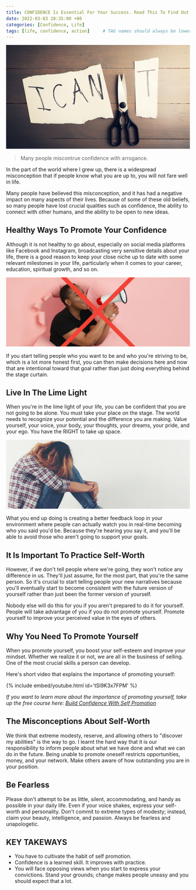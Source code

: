```yaml
---
title: CONFIDENCE Is Essential For Your Success. Read This To Find Out Why
date: 2022-03-03 20:35:00 +00
categories: [Confidence, Life]
tags: [life, confidence, action]     # TAG names should always be lowercase
---
```


![confidence](/assets/img/confidence.jpg)

> Many people miscontrue confidence with arrogance.

In the part of the world where I grew up, there is a widespread misconception that if people know what you are up to, you will not fare well in life.

Many people have believed this misconception, and it has had a negative impact on many aspects of their lives. Because of some of these old beliefs, so many people have lost crucial qualities such as confidence, the ability to connect with other humans, and the ability to be open to new ideas.

## Healthy Ways To Promote Your Confidence

Although it is not healthy to go about, especially on social media platforms like Facebook and Instagram, broadcasting very sensitive details about your life, there is a good reason to keep your close niche up to date with some relevant milestones in your life, particularly when it comes to your career, education, spiritual growth, and so on.

![promote](/assets/img/dont-promote.jpg)

If you start telling people who you want to be and who you're striving to be, which is a lot more honest first, you can then make decisions here and now that are intentional toward that goal rather than just doing everything behind the stage curtain.

## Live In The Lime Light

When you're in the lime light of your life, you can be confident that you are not going to be alone.
You must take your place on the stage. The world needs to recognize your potential and the difference you are making. Value yourself, your voice, your body, your thoughts, your dreams, your pride, and your ego. You have the RIGHT to take up space.

![self-worth](/assets/img/self-worth.jpg)

What you end up doing is creating a better feedback loop in your environment where people can actually watch you in real-time becoming who you said you'd be. Because they're hearing you say it, and you'll be able to avoid those who aren't going to support your goals.

## It Is Important To Practice Self-Worth

However, if we don't tell people where we're going, they won't notice any difference in us. They'll just assume, for the most part, that you're the same person. So it's crucial to start telling people your new narratives because you'll eventually start to become consistent with the future version of yourself rather than just been the former version of yourself.

Nobody else will do this for you if you aren't prepared to do it for yourself.
People will take advantage of you if you do not promote yourself.
Promote yourself to improve your perceived value in the eyes of others.

## Why You Need To Promote Yourself

When you promote yourself, you boost your self-esteem and improve your mindset.
Whether we realize it or not, we are all in the business of selling.
One of the most crucial skills a person can develop.

Here's short video that explains the importance of promoting yourself:

{% include embed/youtube.html id='tSl9K3x7FPM' %}

_If you want to learn more about the importance of promoting yourself, take up the free course here: [Build Confidence With Self Promotion](https://learndigital.withgoogle.com/digitalskills/course/self-promotion)_

## The Misconceptions About Self-Worth

We think that extreme modesty, reserve, and allowing others to "discover my abilities" is the way to go. I learnt the hard way that it is our responsibility to inform people about what we have done and what we can do in the future. Being unable to promote oneself restricts opportunities, money, and your network. Make others aware of how outstanding you are in your position.

## Be Fearless

Please don't attempt to be as little, silent, accommodating, and handy as possible in your daily life. Even if your voice shakes, express your self-worth and personality. Don't commit to extreme types of modesty; instead, claim your beauty, intelligence, and passion. Always be fearless and unapologetic.

## KEY TAKEWAYS

- You have to cultivate the habit of self promotion.
- Confidence is a learned skill. It improves with practice.
- You will face opposing views when you start to express your convictions. Stand your grounds; change makes people uneasy and you should expect that a lot.
